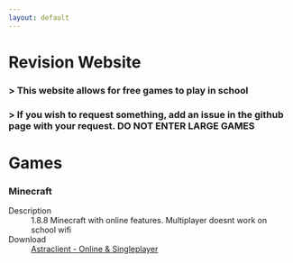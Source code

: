 ```yaml
---
layout: default
---
```

# Revision Website


### > This website allows for free games to play in school
### > If you wish to request something, add an issue in the github page with your request. **DO NOT ENTER LARGE GAMES**


# Games


### Minecraft

<dl>
  <dt>Description</dd>
  <dd>1.8.8 Minecraft with online features. Multiplayer doesnt work on school wifi</dd>
  <dt>Download</dt>
  <dd> 
    <a href="https://astraclientorg.github.io">Astraclient - Online & Singleplayer</a>
  </dd>
</dl>
